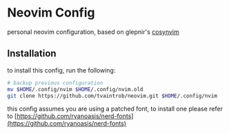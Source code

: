 # Neovim Config

personal neovim configuration, based on glepnir's [cosynvim](https://github.com/glepnir/cosynvim)

## Installation

to install this config, run the following:

```bash
# backup previous configuration
mv $HOME/.config/nvim $HOME/.config/nvim.old
git clone https://github.com/tvaintrob/neovim.git $HOME/.config/nvim
```

this config assumes you are using a patched font, to install one please refer to [https://github.com/ryanoasis/nerd-fonts](https://github.com/ryanoasis/nerd-fonts)
